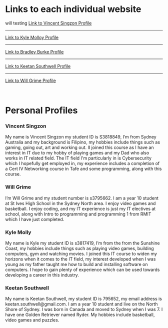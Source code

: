 

<html>

<head>
  <title> Group Assignment website </title>
</head>
   <body>

  <h1> Links to each individual website </h1>
  
  will testing 
<a href="https://vincentsingzon.github.io/myprofile/">Link to Vincent Singzon Profile</a>

<hr> 

<a href="https://kgm95.github.io/My-Profile/">Link to Kyle Molloy Profile</a>

<hr>

<a href="https://bburke2.github.io/MyProfile/">Link to Bradley Burke Profile</a>

<hr>

<a href="https://keetansouthwell.github.io/ITP-Assignment-1/">Link to Keetan Southwell Profile</a>

<hr>

<a href="https://github.com/WillDaWise/Assignment1/wiki">Link to Will Grime Profile</a>

<br>

<h1> Personal Profiles </h1>

<h3> Vincent Singzon </h3>
<span> My name is Vincent Singzon my student ID is S3818849, I’m from Sydney Australia and my background is Filipino, my hobbies include things such as gaming, going out, art and working out. II joined this course as I have an interest in IT due to my hobby of playing games and my Dad who also works in IT related field. The IT field I'm particularly in is Cybersecurity which I hopefully get employed in, my experience includes a completion of a Cert IV Networking course in Tafe and some programming, along with this course. </span>
<br>
<h3> Will Grime </h3>
<span> I’m Will Grime and my student number is s3795662. I am a year 10 student at St Ives High School in the Sydney North area. I enjoy video games and basketball. I enjoy coding, and my IT experience is just my IT electives at school, along with Intro to programming and programming 1 from RMIT which I have just completed.</span>
<br>
<h3> Kyle Molly </h3>
<span>My name is Kyle my student ID is s3817419, I’m from the from the Sunshine Coast, my hobbies include things such as playing video games, building computers, gym and watching movies. I joined this IT course to widen my horizons when it comes to the IT field, my interest developed when I was young as my father taught me how to build and installing software on computers. I hope to gain plenty of experience which can be used towards developing a career in this industry.</span>
<br>
<h3> Keetan Southwell </h3>
<span> My name is Keetan Southwell, my student ID is 795652, my email address is keetan.southwell@gmail.com. I am a year 10 student and live on the North Shore of Sydney. I was born in Canada and moved to Sydney when I was 7. I have one Golden Retriever named Ryder. My hobbies include basketball, video games and puzzles. </span>





  </body>


  </html> 
